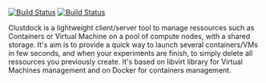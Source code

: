 [![Build Status](https://travis-ci.org/OpenBXI/clustdock.svg?branch=master)](https://travis-ci.org/OpenBXI/clustdock)
[![Build Status](https://travis-ci.org/OpenBXI/clustdock.svg?branch=develop)](https://travis-ci.org/OpenBXI/clustdock)

Clustdock is a lightweight client/server tool to manage ressources such as Containers or Virtual Machine on a pool of compute nodes, with a shared storage.
It's aim is to provide a quick way to launch several containers/VMs in few seconds, and
when your experiments are finish, to simply delete all ressources you previously create.
It's based on libvirt library for Virtual Machines management and on Docker for containers management.
